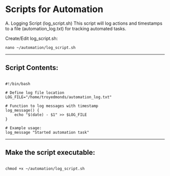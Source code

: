 # Scripts for Automation
A. Logging Script (log_script.sh)
This script will log actions and timestamps to a file (automation_log.txt) for tracking automated tasks.

Create/Edit log_script.sh:


```
nano ~/automation/log_script.sh
```
------

## Script Contents:


```

#!/bin/bash

# Define log file location
LOG_FILE="/home/troyedmonds/automation_log.txt"

# Function to log messages with timestamp
log_message() {
    echo "$(date) - $1" >> $LOG_FILE
}

# Example usage:
log_message "Started automation task"

```
-----
## Make the script executable:

```

chmod +x ~/automation/log_script.sh
```

